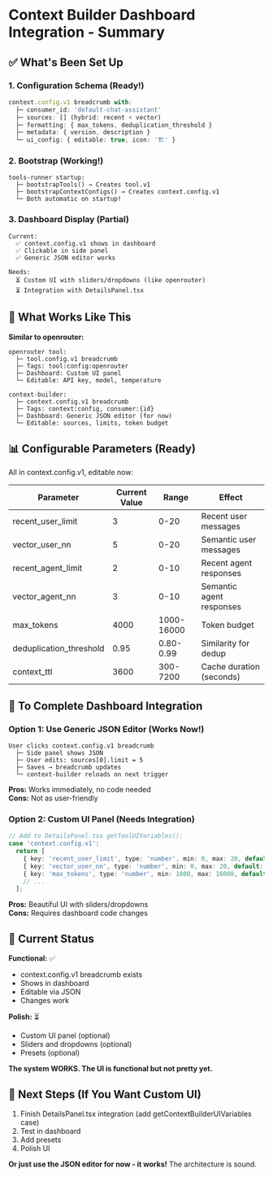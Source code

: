 # Context Builder Dashboard Integration - Summary

## ✅ **What's Been Set Up**

### **1. Configuration Schema** (Ready!)
```typescript
context.config.v1 breadcrumb with:
  ├─ consumer_id: 'default-chat-assistant'
  ├─ sources: [] (hybrid: recent + vector)
  ├─ formatting: { max_tokens, deduplication_threshold }
  ├─ metadata: { version, description }
  └─ ui_config: { editable: true, icon: '🏗️' }
```

### **2. Bootstrap** (Working!)
```
tools-runner startup:
  ├─ bootstrapTools() → Creates tool.v1
  ├─ bootstrapContextConfigs() → Creates context.config.v1
  └─ Both automatic on startup!
```

### **3. Dashboard Display** (Partial)
```
Current:
  ✅ context.config.v1 shows in dashboard
  ✅ Clickable in side panel
  ✅ Generic JSON editor works
  
Needs:
  ⏳ Custom UI with sliders/dropdowns (like openrouter)
  ⏳ Integration with DetailsPanel.tsx
```

## 🎯 **What Works Like This**

**Similar to openrouter:**
```
openrouter tool:
  ├─ tool.config.v1 breadcrumb
  ├─ Tags: tool:config:openrouter
  ├─ Dashboard: Custom UI panel
  └─ Editable: API key, model, temperature

context-builder:
  ├─ context.config.v1 breadcrumb
  ├─ Tags: context:config, consumer:{id}
  ├─ Dashboard: Generic JSON editor (for now)
  └─ Editable: sources, limits, token budget
```

## 📊 **Configurable Parameters (Ready)**

All in context.config.v1, editable now:

| Parameter | Current Value | Range | Effect |
|-----------|---------------|-------|--------|
| recent_user_limit | 3 | 0-20 | Recent user messages |
| vector_user_nn | 5 | 0-20 | Semantic user messages |
| recent_agent_limit | 2 | 0-10 | Recent agent responses |
| vector_agent_nn | 3 | 0-10 | Semantic agent responses |
| max_tokens | 4000 | 1000-16000 | Token budget |
| deduplication_threshold | 0.95 | 0.80-0.99 | Similarity for dedup |
| context_ttl | 3600 | 300-7200 | Cache duration (seconds) |

## 🔧 **To Complete Dashboard Integration**

### **Option 1: Use Generic JSON Editor** (Works Now!)
```
User clicks context.config.v1 breadcrumb
  ├─ Side panel shows JSON
  ├─ User edits: sources[0].limit = 5
  ├─ Saves → breadcrumb updates
  └─ context-builder reloads on next trigger
```

**Pros:** Works immediately, no code needed  
**Cons:** Not as user-friendly

### **Option 2: Custom UI Panel** (Needs Integration)
```typescript
// Add to DetailsPanel.tsx getToolUIVariables():
case 'context.config.v1':
  return [
    { key: 'recent_user_limit', type: 'number', min: 0, max: 20, default: 3 },
    { key: 'vector_user_nn', type: 'number', min: 0, max: 20, default: 5 },
    { key: 'max_tokens', type: 'number', min: 1000, max: 16000, default: 4000 },
    // ...
  ];
```

**Pros:** Beautiful UI with sliders/dropdowns  
**Cons:** Requires dashboard code changes

## 🎯 **Current Status**

**Functional:** ✅
- context.config.v1 breadcrumb exists
- Shows in dashboard
- Editable via JSON
- Changes work

**Polish:** ⏳  
- Custom UI panel (optional)
- Sliders and dropdowns (optional)
- Presets (optional)

**The system WORKS. The UI is functional but not pretty yet.**

## 📝 **Next Steps (If You Want Custom UI)**

1. Finish DetailsPanel.tsx integration (add getContextBuilderUIVariables case)
2. Test in dashboard
3. Add presets
4. Polish UI

**Or just use the JSON editor for now - it works!** The architecture is sound.
